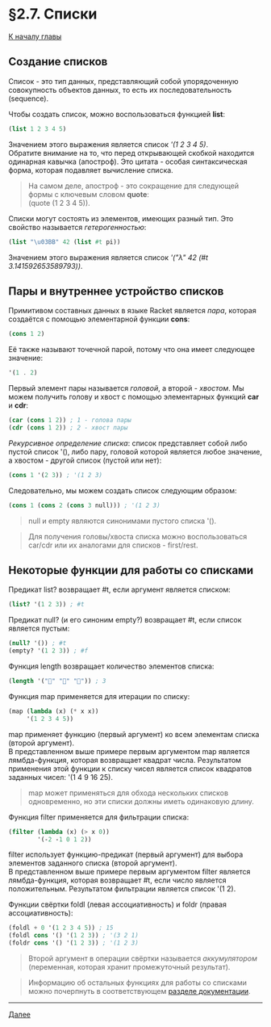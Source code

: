 # §2.7. Списки

[К началу главы](CHAPTER_2.md)

## Создание списков

Список - это тип данных, представляющий собой упорядоченную совокупность объектов данных, то есть их последовательность (sequence).

Чтобы создать список, можно воспользоваться функцией **list**:

```scheme
(list 1 2 3 4 5)
```

Значением этого выражения является список *'(1 2 3 4 5)*.  
Обратите внимание на то, что перед открывающей скобкой находится одинарная кавычка (апостроф). Это цитата - особая синтаксическая форма, которая подавляет вычисление списка.

> На самом деле, апостроф - это сокращение для следующей формы с ключевым словом **quote**:  
> (quote (1 2 3 4 5)).

Списки могут состоять из элементов, имеющих разный тип. Это свойство называется *гетерогенностью*:

```scheme
(list "\u03BB" 42 (list #t pi))
```

Значением этого выражения является список *'("λ" 42 (#t 3.141592653589793))*.

## Пары и внутреннее устройство списков

Примитивом составных данных в языке Racket является *пара*, которая создаётся с помощью элементарной функции **cons**:

```scheme
(cons 1 2)
```

Её также называют точечной парой, потому что она имеет следующее значение:

```scheme
'(1 . 2)
```

Первый элемент пары называется *головой*, а второй - *хвостом*. Мы можем получить голову и хвост с помощью элементарных функций **car** и **cdr**:

```scheme
(car (cons 1 2)) ; 1 - голова пары
(cdr (cons 1 2)) ; 2 - хвост пары
```

*Рекурсивное определение списка*: список представляет собой либо пустой список '(), либо пару, головой которой является любое значение, а хвостом - другой список (пустой или нет):

```scheme
(cons 1 '(2 3)) ; '(1 2 3)
```

Следовательно, мы можем создать список следующим образом:

```scheme
(cons 1 (cons 2 (cons 3 null))) ; '(1 2 3)
```

> null и empty являются синонимами пустого списка '().

> Для получения головы/хвоста списка можно воспользоваться car/cdr или их аналогами для списков - first/rest.

## Некоторые функции для работы со списками

Предикат list? возвращает #t, если аргумент является списком:

```scheme
(list? '(1 2 3)) ; #t
```

Предикат null? (и его синоним empty?) возвращает #t, если список является пустым:

```scheme
(null? '()) ; #t
(empty? '(1 2 3)) ; #f
```

Функция length возвращает количество элементов списка:

```scheme
(length '("🙈" "🙉" "🙊")) ; 3
```

Функция map применяется для итерации по списку:

```scheme
(map (lambda (x) (* x x))
     '(1 2 3 4 5))
```

map применяет функцию (первый аргумент) ко всем элементам списка (второй аргумент).  
В представленном выше примере первым аргументом map является лямбда-функция, которая возвращает квадрат числа. Результатом применения этой функции к списку чисел является список квадратов заданных чисел: '(1 4 9 16 25).

> map может применяться для обхода нескольких списков одновременно, но эти списки должны иметь одинаковую длину.

Функция filter применяется для фильтрации списка:

```scheme
(filter (lambda (x) (> x 0))
        '(-2 -1 0 1 2))
```

filter использует функцию-предикат (первый аргумент) для выбора элементов заданного списка (второй аргумент).  
В представленном выше примере первым аргументом filter является лямбда-функция, которая возвращает #t, если число является положительным. Результатом фильтрации является список '(1 2).

Функции свёртки foldl (левая ассоциативность) и foldr (правая ассоциативность):

```scheme
(foldl + 0 '(1 2 3 4 5)) ; 15
(foldl cons '() '(1 2 3)) ; '(3 2 1)
(foldr cons '() '(1 2 3)) ; '(1 2 3)
```

> Второй аргумент в операции свёртки называется *аккумулятором* (переменная, которая хранит промежуточный результат).

> Информацию об остальных функциях для работы со списками можно почерпнуть в соответствующем [разделе документации](https://docs.racket-lang.org/reference/pairs.html).

---
[Далее](SECTION_2_8.md)
